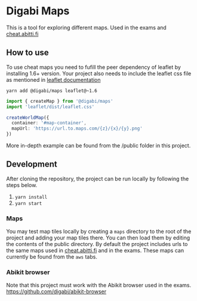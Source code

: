 # Digabi Maps

This is a tool for exploring different maps. Used in the exams and [cheat.abitti.fi](https://cheat.abitti.fi)

## How to use

To use cheat maps you need to fufill the peer dependency of leaflet by installing 1.6+ version.
Your project also needs to include the leaflet css file as mentioned in
[leaflet documentation](https://leafletjs.com/examples/quick-start/)

`yarn add @digabi/maps leaflet@~1.6`

```TypeScript
import { createMap } from '@digabi/maps'
import 'leaflet/dist/leaflet.css'

createWorldMap({
  container: '#map-container',
  mapUrl: 'https://url.to.maps.com/{z}/{x}/{y}.png'
})
```

More in-depth example can be found from the /public folder in this project.

## Development

After cloning the repository, the project can be run locally by following the steps below.

1. `yarn install`
2. `yarn start`

### Maps

You may test map tiles locally by creating a `maps` directory to the root of the project and adding your map tiles
there. You can then load them by editing the contents of the public directory. By default the project includes urls to
the same maps used in [cheat.abitti.fi](https://cheat.abitti.fi) and in the exams. These maps can currently be found
from the `aws` tabs.

### Abikit browser

Note that this project must work with the Abikit browser used in the exams. https://github.com/digabi/abikit-browser

